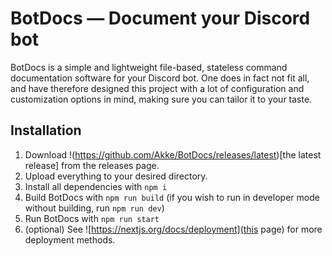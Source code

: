 # BotDocs — Document your Discord bot
BotDocs is a simple and lightweight file-based, stateless command documentation software for your Discord bot. One does in fact not fit all, and have therefore designed this project with a lot of configuration and customization options in mind, making sure you can tailor it to your taste.

## Installation
1. Download !(https://github.com/Akke/BotDocs/releases/latest)[the latest release] from the releases page.
2. Upload everything to your desired directory.
3. Install all dependencies with `npm i`
4. Build BotDocs with `npm run build` (if you wish to run in developer mode without building, run `npm run dev`)
5. Run BotDocs with `npm run start`
6. (optional) See ![https://nextjs.org/docs/deployment](this page) for more deployment methods.

